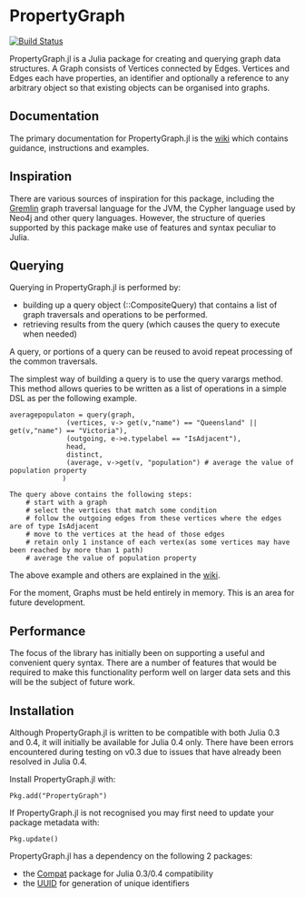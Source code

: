 # PropertyGraph

[![Build Status](https://travis-ci.org/PhillP/PropertyGraph.jl.svg?branch=master)](https://travis-ci.org/PhillP/PropertyGraph.jl)

PropertyGraph.jl is a Julia package for creating and querying graph data structures.  A Graph consists of Vertices connected by Edges.  Vertices and Edges each have properties, an identifier and optionally a reference to any arbitrary object so that existing objects can be organised into graphs.

## Documentation

The primary documentation for PropertyGraph.jl is the [wiki](https://github.com/PhillP/PropertyGraph.jl/wiki) which contains guidance, instructions and examples.

## Inspiration

There are various sources of inspiration for this package, including the [Gremlin](https://github.com/tinkerpop/gremlin/wiki) graph traversal language for the JVM, the Cypher language used by Neo4j and other query languages.  However, the structure of queries supported by this package make use of features and syntax peculiar to Julia.

## Querying

Querying in PropertyGraph.jl is performed by:
 - building up a query object (::CompositeQuery) that contains a list of graph traversals and operations to be performed.
 - retrieving results from the query (which causes the query to execute when needed)

A query, or portions of a query can be reused to avoid repeat processing of the common traversals.

The simplest way of building a query is  to use the query varargs method.  This method allows queries to be written as a list of operations in a simple DSL as per the following example.
```
averagepopulaton = query(graph,
			  (vertices, v-> get(v,"name") == "Queensland" || get(v,"name") == "Victoria"),
			  (outgoing, e->e.typelabel == "IsAdjacent"),
			  head,
			  distinct,
			  (average, v->get(v, "population") # average the value of population property
			 )

The query above contains the following steps:
	# start with a graph
	# select the vertices that match some condition
	# follow the outgoing edges from these vertices where the edges are of type IsAdjacent
	# move to the vertices at the head of those edges
	# retain only 1 instance of each vertex(as some vertices may have been reached by more than 1 path)
	# average the value of population property
```

The above example and others are explained in the [wiki](https://github.com/PhillP/PropertyGraph.jl/wiki).

For the moment, Graphs must be held entirely in memory.  This is an area for future development.

## Performance
The focus of the library has initially been on supporting a useful and convenient query syntax.  There are a number of features that would be required to make this functionality perform well on larger data sets and this will be the subject of future work.

## Installation

Although PropertyGraph.jl is written to be compatible with both Julia 0.3 and 0.4, it will initially be available for Julia 0.4 only.  There have been errors encountered during testing on v0.3 due to issues that have already been resolved in Julia 0.4.

Install PropertyGraph.jl with:
```
Pkg.add("PropertyGraph")
```

If PropertyGraph.jl is not recognised you may first need to update your package metadata with:
```
Pkg.update()
```

PropertyGraph.jl has a dependency on the following 2 packages:
- the [Compat](https://github.com/JuliaLang/Compat.jl) package for Julia 0.3/0.4 compatibility
- the [UUID](https://github.com/forio/UUID.jl) for generation of unique identifiers
